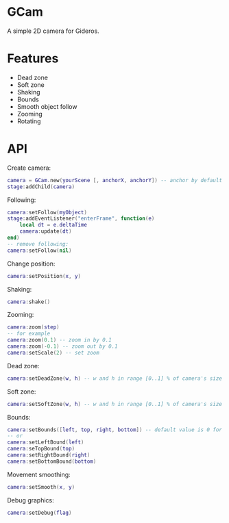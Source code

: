 # GCam
A simple 2D camera for Gideros.

# Features

* Dead zone
* Soft zone
* Shaking
* Bounds
* Smooth object follow
* Zooming
* Rotating

# API
Create camera:
```lua
camera = GCam.new(yourScene [, anchorX, anchorY]) -- anchor by default is (0.5, 0.5)
stage:addChild(camera)
```

Following:
```lua
camera:setFollow(myObject)
stage:addEventListener("enterFrame", function(e)
	local dt = e.deltaTime
	camera:update(dt)
end)
-- remove following:
camera:setFollow(nil)
```

Change position:
```lua
camera:setPosition(x, y)
```

Shaking:
```lua
camera:shake()
```

Zooming:
```lua
camera:zoom(step)
-- for example
camera:zoom(0.1) -- zoom in by 0.1
camera:zoom(-0.1) -- zoom out by 0.1
camera:setScale(2) -- set zoom
```

Dead zone:
```lua
camera:setDeadZone(w, h) -- w and h in range [0..1] % of camera's size
```

Soft zone:
```lua
camera:setSoftZone(w, h) -- w and h in range [0..1] % of camera's size
```
Bounds:
```lua
camera:setBounds([left, top, right, bottom]) -- default value is 0 for each
-- or
camera:setLeftBound(left)
camera:seTopBound(top)
camera:setRightBound(right)
camera:setBottomBound(bottom)
```

Movement smoothing:
```lua
camera:setSmooth(x, y)
```
Debug graphics:
```lua
camera:setDebug(flag)
```

